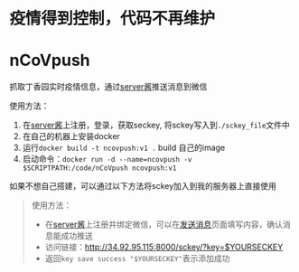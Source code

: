 # 疫情得到控制，代码不再维护

# nCoVpush
抓取丁香园实时疫情信息，通过[server酱](http://sc.ftqq.com/3.version)推送消息到微信

使用方法：
  1. 在[server酱](http://sc.ftqq.com/3.version)上注册，登录，获取seckey, 将sckey写入到`./sckey_file`文件中
  2. 在自己的机器上安装docker
  3. 运行`docker build -t ncovpush:v1 .` build 自己的image
  4. 启动命令：`docker run -d --name=ncovpush -v $SCRIPTPATH:/code/nCoVpush ncovpush:v1`
  
如果不想自己搭建，可以通过以下方法将sckey加入到我的服务器上直接使用
> 使用方法：
>+   在[server酱](http://sc.ftqq.com/3.version)上注册并绑定微信，可以在[发送消息](http://sc.ftqq.com/?c=code)页面填写内容，确认消息能成功推送
>+   访问链接：http://34.92.95.115:8000/sckey/?key=$YOURSECKEY
>+   返回`key save success "$YOURSECKEY"`表示添加成功
  

